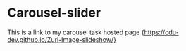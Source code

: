 # Carousel-slider
This is a link to my carousel task hosted page
{https://odu-dev.github.io/Zuri-Image-slideshow/}
